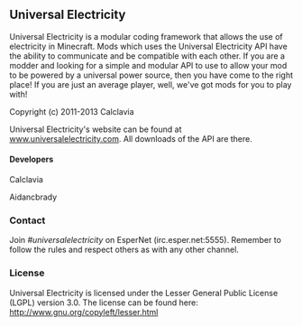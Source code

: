 ## Universal Electricity
Universal Electricity is a modular coding framework that allows the use of electricity in Minecraft. Mods which uses the Universal Electricity API have the ability to communicate and be compatible with each other. If you are a modder and looking for a simple and modular API to use to allow your mod to be powered by a universal power source, then you have come to the right place! If you are just an average player, well, we've got mods for you to play with!

Copyright (c) 2011-2013 Calclavia

Universal Electricity's website can be found at www.universalelectricity.com. All downloads of the API are there.

#### Developers
Calclavia

Aidancbrady

### Contact
Join *#universalelectricity* on EsperNet (irc.esper.net:5555). Remember to follow the rules and respect others as with any other channel.

### License
Universal Electricity is licensed under the Lesser General Public License (LGPL) version 3.0. The license can be found here:
http://www.gnu.org/copyleft/lesser.html
